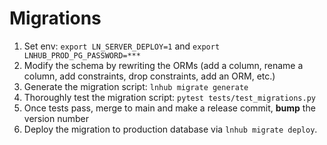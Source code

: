 # Migrations

1. Set env: `export LN_SERVER_DEPLOY=1` and `export LNHUB_PROD_PG_PASSWORD=***`
2. Modify the schema by rewriting the ORMs (add a column, rename a column, add constraints, drop constraints, add an ORM, etc.)
3. Generate the migration script: `lnhub migrate generate`
4. Thoroughly test the migration script: `pytest tests/test_migrations.py`
5. Once tests pass, merge to main and make a release commit, **bump** the version number
6. Deploy the migration to production database via `lnhub migrate deploy`.
